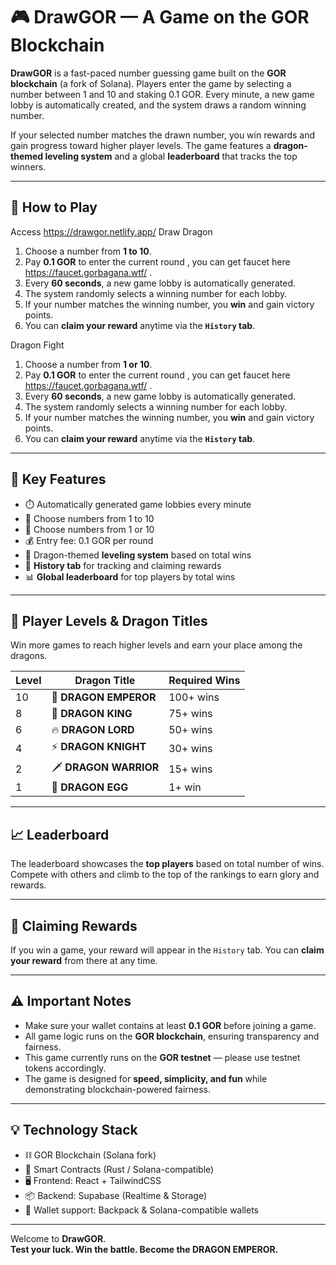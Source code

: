 # 🎮 DrawGOR — A Game on the GOR Blockchain

**DrawGOR** is a fast-paced number guessing game built on the **GOR blockchain** (a fork of Solana). Players enter the game by selecting a number between 1 and 10 and staking 0.1 GOR. Every minute, a new game lobby is automatically created, and the system draws a random winning number.

If your selected number matches the drawn number, you win rewards and gain progress toward higher player levels. The game features a **dragon-themed leveling system** and a global **leaderboard** that tracks the top winners.

---

## 🚀 How to Play
Access   https://drawgor.netlify.app/
Draw Dragon
1. Choose a number from **1 to 10**.
2. Pay **0.1 GOR** to enter the current round , you can get faucet here https://faucet.gorbagana.wtf/ .
3. Every **60 seconds**, a new game lobby is automatically generated.
4. The system randomly selects a winning number for each lobby.
5. If your number matches the winning number, you **win** and gain victory points.
6. You can **claim your reward** anytime via the **`History` tab**.

Dragon Fight
1. Choose a number from **1 or 10**.
2. Pay **0.1 GOR** to enter the current round , you can get faucet here https://faucet.gorbagana.wtf/ .
3. Every **60 seconds**, a new game lobby is automatically generated.
4. The system randomly selects a winning number for each lobby.
5. If your number matches the winning number, you **win** and gain victory points.
6. You can **claim your reward** anytime via the **`History` tab**.

---

## 🧩 Key Features

- ⏱️ Automatically generated game lobbies every minute
- 🔢 Choose numbers from 1 to 10
- 🔢 Choose numbers from 1 or 10
- 💰 Entry fee: 0.1 GOR per round
- 🐉 Dragon-themed **leveling system** based on total wins
- 📜 **History tab** for tracking and claiming rewards
- 📊 **Global leaderboard** for top players by total wins

---

## 🐉 Player Levels & Dragon Titles

Win more games to reach higher levels and earn your place among the dragons.

| Level | Dragon Title           | Required Wins    |
|-------|-------------------------|------------------|
| 10    | 🐉 **DRAGON EMPEROR**     | 100+ wins         |
| 8     | 👑 **DRAGON KING**        | 75+ wins          |
| 6     | 🔥 **DRAGON LORD**        | 50+ wins          |
| 4     | ⚡ **DRAGON KNIGHT**      | 30+ wins          |
| 2     | 🗡️ **DRAGON WARRIOR**     | 15+ wins          |
| 1     | 🥚 **DRAGON EGG**         | 1+ win            |

---

## 📈 Leaderboard

The leaderboard showcases the **top players** based on total number of wins. Compete with others and climb to the top of the rankings to earn glory and rewards.

---

## 🏅 Claiming Rewards

If you win a game, your reward will appear in the `History` tab. You can **claim your reward** from there at any time.

---

## ⚠️ Important Notes

- Make sure your wallet contains at least **0.1 GOR** before joining a game.
- All game logic runs on the **GOR blockchain**, ensuring transparency and fairness.
- This game currently runs on the **GOR testnet** — please use testnet tokens accordingly.
- The game is designed for **speed, simplicity, and fun** while demonstrating blockchain-powered fairness.

---

## 💡 Technology Stack

- ⛓️ GOR Blockchain (Solana fork)
- 🧠 Smart Contracts (Rust / Solana-compatible)
- 🖥️ Frontend: React + TailwindCSS
- 📦 Backend: Supabase (Realtime & Storage)
- 👜 Wallet support: Backpack & Solana-compatible wallets

---

Welcome to **DrawGOR**.  
**Test your luck. Win the battle. Become the DRAGON EMPEROR.**
